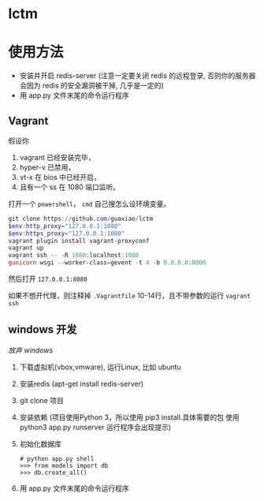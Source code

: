 # lctm

# 使用方法
- 安装并开启 redis-server (注意一定要关闭 redis 的远程登录, 否则你的服务器会因为 redis 的安全漏洞被干掉, 几乎是一定的)
- 用 app.py 文件末尾的命令运行程序

## Vagrant
假设你
1. vagrant 已经安装完毕，
2. hyper-v 已禁用，
3. vt-x 在 bios 中已经开启，
4. 且有一个 ss 在 1080 端口监听。

打开一个 `powershell`， `cmd` 自己搜怎么设环境变量。
``` powershell
git clone https://github.com/guaxiao/lctm
$env:http_proxy="127.0.0.1:1080"
$env:https_proxy="127.0.0.1:1080"
vagrant plugin install vagrant-proxyconf
vagrant up
vagrant ssh -- -R 1080:localhost:1080
gunicorn wsgi --worker-class=gevent -t 4 -b 0.0.0.0:8000
```
然后打开 `127.0.0.1:8080`

如果不想开代理，则注释掉 `.Vagrantfile` 10-14行，且不带参数的运行 `vagrant ssh`

## windows 开发
*放弃 windows*
1. 下载虚拟机(vbox,vmware), 运行Linux, 比如 ubuntu
2. 安装redis (apt-get install redis-server)
3. git clone 项目
4. 安装依赖 (项目使用Python 3，所以使用 pip3 install.具体需要的包 使用 python3 app.py runserver 运行程序会出现提示)
5. 初始化数据库

    ```
    # python app.py shell
    >>> from models import db
    >>> db.create_all()
    ```
6. 用 app.py 文件末尾的命令运行程序
